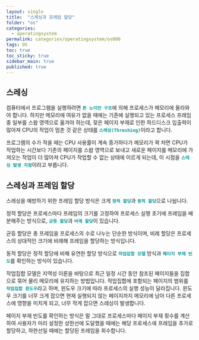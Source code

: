 ```yaml
---
layout: single
title:  "스레싱과 프레임 할당"
folder: "os"
categories:
  - operatingsystem
permalink: categories/operatingsystem/os006
tags: OS
toc: true
toc_sticky: true
sidebar_main: true
published: true
---
```


## 스레싱
컴퓨터에서 프로그램을 실행하려면 <span style="color: rgb(3, 150, 150); font-weight: bold;">`폰 노이만 구조`</span>에 의해 프로세스가 메모리에 올라와야 합니다. 하지만 메모리에 여유가 없을 때에는 기존에 실행되고 있는 프로세스 프레임 중 일부를 스왑 영역으로 옮겨야 하는데, 잦은 페이지 부재로 인한 하드디스크 입출력이 많아져 CPU의 작업이 멈춘 것 같은 상태를 <span style="color: rgb(3, 150, 150); font-weight: bold;">`스레싱(Threshing)`</span>이라고 합니다.

프로그램의 수가 적을 때는 CPU 사용률이 계속 증가하다가 메모리가 꽉 차면 CPU가 작업하는 시간보다 기존의 페이지를 스왑 영역으로 보내고 새로운 페이지를 메모리에 가져오는 작업이 더 많아져 CPU가 작업할 수 없는 상태에 이르게 되는데, 이 시점을 <span style="color: rgb(3, 150, 150); font-weight: bold;">`스레싱 발생 지점`</span>이라고 부릅니다.

## 스레싱과 프레임 할당
스레싱을 예방하기 위한 프레임 할당 방식은 크게 <span style="color: rgb(3, 150, 150); font-weight: bold;">`정적 할당`</span>과 <span style="color: rgb(3, 150, 150); font-weight: bold;">`동적 할당`</span>으로 나뉩니다.

정적 할당은 프로세스마다 프레임의 크기를 고정하여 프로세스 실행 초기에 프레임을 배분해주는 방식으로, <span style="color: rgb(3, 150, 150); font-weight: bold;">`균등 할당`</span>과 <span style="color: rgb(3, 150, 150); font-weight: bold;">`비례 할당`</span>이 있습니다.

균등 할당은 총 프레임을 프로세스의 수로 나누는 단순한 방식이며, 비례 할당은 프로세스의 상대적인 크기에 비례해 프레임을 할당하는 방식입니다.

동적 할당은 정적 할당에 비해 유연한 할당 방식으로 <span style="color: rgb(3, 150, 150); font-weight: bold;">`작업집합 모델`</span> 방식과 <span style="color: rgb(3, 150, 150); font-weight: bold;">`페이지 부재 빈도`</span>를 확인하는 방식이 있습니다.

작업집합 모델은 지역성 이론을 바탕으로 최근 일정 시간 동안 참조된 페이지들을 집합으로 묶어 물리 메모리에 유지하는 방법입니다. 작업집합에 포함되는 페이지의 범위를 <span style="color: rgb(3, 150, 150); font-weight: bold;">`작업집합 윈도우`</span>라고 하며, 윈도우 크기에 따라 프로세스의 실행 성능이 달라집니다. 윈도우 크기를 너무 크게 잡으면 현재 실행되지 않는 페이지까지 메모리에 남아 다른 프로세스에 영향을 미치게 되고, 너무 작게 잡으면 스레싱이 발생합니다.

페이지 부재 빈도를 확인하는 방식은 말 그대로 프로세스마다 페이지 부재 횟수를 계산하여 사용자가 미리 설정한 상한선에 도달했을 때에는 해당 프로세스에 프레임을 추가로 할당하고, 하한선일 때에는 할당된 프레임을 회수합니다.